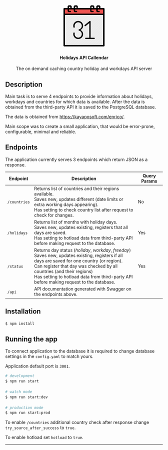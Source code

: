 <p align="center">
  <a href=""><img src="/assets/images/callendar.png" width="140" /></a>
</p>

<h4 align="center">
  Holidays API Callendar
</h4>
<p align ="center">
  The on demand caching country holiday and workdays API server
</p>

## Description


Main task is to serve 4 endpoints to provide information about holidays, workdays and countries for which data is available. After the data is obtained from the third-party API it is saved to the PostgreSQL database. 

The data is obtained from https://kayaposoft.com/enrico/.

Main scope was to create a small application, that would be error-prone, configurable, minimal and reliable.


## Endpoints

The application currently serves 3 endpoints which return JSON as a response.

| **Endpoint**            | **Description**                                                                                                                                                                                                                                                                                                              | **Query Params** |
|-------------------------|------------------------------------------------------------------------------------------------------------------------------------------------------------------------------------------------------------------------------------------------------------------------------------------------------------------------------|------------------|
| <code>/countries</code> | Returns list of countries and their regions available. <br> Saves new, updates different (date limits or extra working days appearing). <br> Has setting to check country list after request to check for changes.                                                                                                           | No               |
| <code>/holidays</code>  | Returns list of months with holiday days. <br> Saves new, updates existing, registers that all days are saved. <br> Has setting to hotload data from third-party API before making request to the database.                                                                                                                  | Yes              |
| <code>/status</code>    | Returns day status (*holiday*, *workday*, *freeday*) <br> Saves new, updates existing, registers if all days are saved for one country (or region). <br> Can register that day was checked by all countries (and their regions) <br> Has setting to hotload data from third-party API before making request to the database. | Yes              |
| <code>/api</code>       | API documentation generated with Swagger on the endpoints above.                                                                                                                                                                                                                                                              |                  |

## Installation

```bash
$ npm install
```

## Running the app

To connect application to the database it is required to change database settings in the <code>config.yaml</code> to match yours.

Application default port is <code>3001</code>.

```bash
# development
$ npm run start

# watch mode
$ npm run start:dev

# production mode
$ npm run start:prod
```

To enable <code>/countries</code> additional country check after response change <code>try_source_after_success</code> to <code>true</code>.

To enable hotload set <code>hotload</code> to <code>true</code>.

---

<!-- ## Tests

Unit tests of the solution are not provided, only default created by NestJS

```bash
# unit tests
$ npm run test

# e2e tests
$ npm run test:e2e

# test coverage
$ npm run test:cov
```

--- -->
